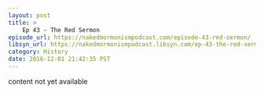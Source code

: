 ```yaml
---
layout: post
title: >
    Ep 43 - The Red Sermon
episode_url: https://nakedmormonismpodcast.com/episode-43-red-sermon/
libsyn_url: https://nakedmormonismpodcast.libsyn.com/ep-43-the-red-sermon
category: History
date: 2016-12-01 21:42:35 PST
---
```


content not yet available
